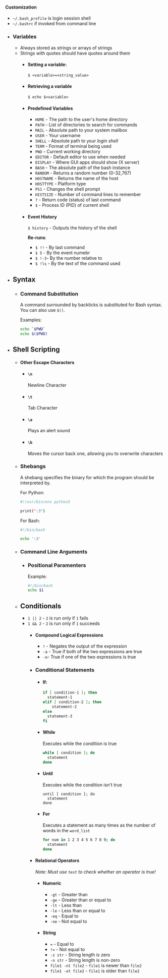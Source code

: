 #### Customization
* `~/.bash_profile` is login session shell
* `~/.bashrc` if invoked from command line
- ### Variables
  * Always stored as strings or arrays of strings
  * Strings with quotes should have quotes around them
	- #### Setting a variable:
	  `$ <variable>=<string_value>`
	- #### Retrieving a variable
	  `$ echo $<variable>`
	- #### Predefined Variables
	  * `HOME` - The path to the user's home directory
	  * `PATH` - List of directories to search for commands
	  * `MAIL` - Absolute path to your system mailbox
	  * `USER` - Your username
	  * `SHELL` - Absolute path to your *login shell*
	  * `TERM` - Format of terminal being used
	  * `PWD` - Current working directory
	  * `EDITOR` - Default editor to use when needed
	  * `DISPLAY` - Where GUI apps should show (X server)
	  * `BASH` - The absolute path of the bash instance
	  * `RANDOM` - Returns a random number (0-32,767)
	  * `HOSTNAME` - Returns the name of the host
	  * `HOSTTYPE` - Platform type
	  * `PS1` - Changes the shell prompt
	  * `HISTSIZE` - Number of command lines to remember
	  * `?` - Return code (status) of last command
	  * `$` - Process ID (PID) of current shell
	- #### Event History
	  `$ history` - Outputs the history of the shell
	  
	  **Re-runs**:
	  * `$ !!` - By last command
	  * `$ 5` - By the event numebr
	  * `$ !-3`- By the number relative to
	  * `$ !ls` - By the text of the command used
- ## Syntax
	- ### Command Substitution
	  A command surrounded by backticks is substituted for Bash syntax. You can also use `$()`.
	  
	  Examples:
	  ```bash
	  echo `$PWD`
	  echo $($PWD)
	  ```
- ## Shell Scripting
	- #### Other Escape Characters
		- #### `\n`
		  Newline Character
		- #### `\t`
		  Tab Character
		- #### `\a`
		  Plays an alert sound
		- #### `\b`
		  Moves the cursor back one, allowing you to overwrite characters
	- ### Shebangs
	  A shebang specifies the binary for which the program should be interpreted by.
	  
	  For Python:
	  ```bash
	  #!/usr/bin/env python3
	  
	  print(":3")
	  ```
	  
	  For Bash:
	  ```bash
	  #!/bin/bash
	  
	  echo ':3' 
	  ```
	- ### Command Line Arguments
		- ### Positional Paramenters
		  Example:
		  ```bash
		  #!/bin/bash
		  echo $1
		  ```
	- ## Conditionals
	  * `1 || 2` - `2` is run only if `1` fails
	  * `1 && 2` - `2` is run only if `1` succeeds
		- #### Compound Logical Expressions
		  * `!` - Negates the output of the expression
		  * `-a` - True if both of the two expressions are true
		  * `-o`- True if one of the two expressions is true
		- ### Conditional Statements
			- #### If:
			  ```bash
			  if [ condition-1 ]; then
			  	statement-1
			  elif [ condition-2 ]; then
			      statement-2
			  else
			  	statement-3
			  fi
			  ```
			- #### While
			  Executes while the condition is true
			  ```bash
			  while [ condition ]; do
			  	statement
			  done
			  ```
			- #### Until
			  Executes while the condition isn't true
			  ```
			  until [ condition ]; do
			  	statement
			  done 
			  ```
			- #### For
			  Executes a statement as many times as the number of words in the `word_list`
			  ```bash
			  for num in 1 2 3 4 5 6 7 8 9; do
			  	statement
			  done
			  ```
		- #### Relational Operators
		  *Note: Must use `test` to check whether an operator is true!*
			- #### Numeric
			  * `-gt` - Greater than
			  * `-ge` - Greater than or equal to
			  * `-lt` - Less than
			  * `-le` - Less than or equal to
			  * `-eq` - Equal to
			  * `-ne` - Not equal to
			- #### String
			  * `=` - Equal to
			  * `!=` - Not equal to
			  * `-z str` - String length is zero
			  * `-n str` - String length is non-zero
			  * `file1 -nt file2` - `file1` is newer than `file2`
			  * `file1 -ot file2` - `file1` is older than `file2`